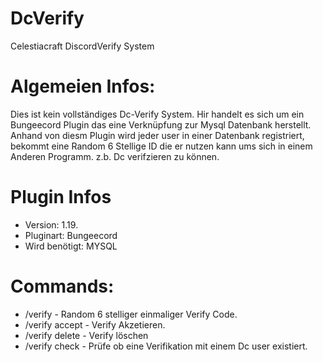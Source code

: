 # DcVerify
Celestiacraft DiscordVerify System
# Algemeien Infos: 

Dies ist kein vollständiges Dc-Verify System. Hir handelt es sich um ein Bungeecord Plugin das eine Verknüpfung zur Mysql Datenbank herstellt. Anhand von diesm Plugin wird jeder user in einer Datenbank registriert, bekommt eine Random 6 Stellige ID die er nutzen kann ums sich in einem Anderen Programm. z.b. Dc verifzieren zu können. 

# Plugin Infos
- Version: 1.19.
- Pluginart: Bungeecord
- Wird benötigt: MYSQL 

# Commands:
- /verify - Random 6 stelliger einmaliger Verify Code. 
- /verify accept - Verify Akzetieren.
- /verify delete - Verify löschen 
- /verify check - Prüfe ob eine Verifikation mit einem Dc user existiert.

